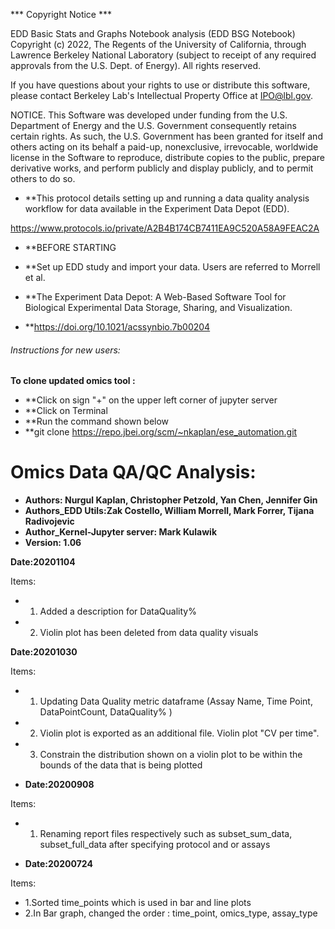 *** Copyright Notice ***

EDD Basic Stats and Graphs Notebook analysis (EDD BSG Notebook) 
Copyright (c) 2022, The Regents of the University of California,
through Lawrence Berkeley National Laboratory (subject to receipt of
any required approvals from the U.S. Dept. of Energy). All rights reserved.

If you have questions about your rights to use or distribute this software,
please contact Berkeley Lab's Intellectual Property Office at
IPO@lbl.gov.

NOTICE.  This Software was developed under funding from the U.S. Department
of Energy and the U.S. Government consequently retains certain rights.  As
such, the U.S. Government has been granted for itself and others acting on
its behalf a paid-up, nonexclusive, irrevocable, worldwide license in the
Software to reproduce, distribute copies to the public, prepare derivative 
works, and perform publicly and display publicly, and to permit others to do so.


* **This protocol details setting up and running a data quality analysis workflow for data available in the Experiment Data Depot (EDD).

https://www.protocols.io/private/A2B4B174CB7411EA9C520A58A9FEAC2A
* **BEFORE STARTING
* **Set up EDD study and import your data. Users are referred to Morrell et al.  

* **The Experiment Data Depot: A Web-Based Software Tool for Biological Experimental Data Storage, Sharing, and Visualization.
* **https://doi.org/10.1021/acssynbio.7b00204



###### Instructions for new users:
**To clone updated omics tool :**

* **Click on sign "+" on the upper left corner of jupyter server
* **Click on Terminal 
* **Run the command shown below
* **git clone https://repo.jbei.org/scm/~nkaplan/ese_automation.git 



# Omics Data QA/QC Analysis: 
* **Authors: Nurgul Kaplan, Christopher Petzold, Yan Chen, Jennifer Gin**
* **Authors_EDD Utils:Zak Costello, William Morrell, Mark Forrer, Tijana Radivojevic**
* **Author_Kernel-Jupyter server: Mark Kulawik**
* **Version: 1.06**

**Date:20201104**

Items:

* 1. Added a description for DataQuality%

* 2. Violin plot has been deleted from data quality visuals 
 
 
 **Date:20201030**

Items:

* 1. Updating Data Quality metric dataframe (Assay Name, Time Point, DataPointCount, DataQuality% )

* 2. Violin plot is exported as an additional file. Violin plot "CV per time". 

* 3. Constrain the distribution shown on a violin plot to be within the bounds of the data that is being plotted





* **Date:20200908**

Items:

* 1. Renaming report files respectively such as subset_sum_data, subset_full_data after specifying protocol and or assays



* **Date:20200724**

Items:

* 1.Sorted time_points which is used in bar and line plots
* 2.In Bar graph, changed the order : time_point, omics_type, assay_type


